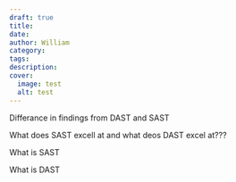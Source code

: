 ```yaml
---
draft: true
title: 
date: 
author: William
category: 
tags: 
description: 
cover:
  image: test
  alt: test
---
```

Differance in findings from DAST and SAST

What does SAST excell at and what deos DAST excel at???



What is SAST

What is DAST